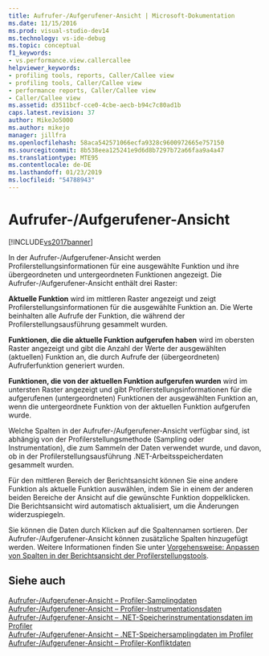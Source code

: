 ```yaml
---
title: Aufrufer-/Aufgerufener-Ansicht | Microsoft-Dokumentation
ms.date: 11/15/2016
ms.prod: visual-studio-dev14
ms.technology: vs-ide-debug
ms.topic: conceptual
f1_keywords:
- vs.performance.view.callercallee
helpviewer_keywords:
- profiling tools, reports, Caller/Callee view
- profiling tools, Caller/Callee view
- performance reports, Caller/Callee view
- Caller/Callee view
ms.assetid: d3511bcf-cce0-4cbe-aecb-b94c7c80ad1b
caps.latest.revision: 37
author: MikeJo5000
ms.author: mikejo
manager: jillfra
ms.openlocfilehash: 58aca542571066ecfa9328c9600972665e757150
ms.sourcegitcommit: 8b538eea125241e9d6d8b7297b72a66faa9a4a47
ms.translationtype: MTE95
ms.contentlocale: de-DE
ms.lasthandoff: 01/23/2019
ms.locfileid: "54788943"
---
```

# <a name="callercallee-view"></a>Aufrufer-/Aufgerufener-Ansicht
[!INCLUDE[vs2017banner](../includes/vs2017banner.md)]

In der Aufrufer-/Aufgerufener-Ansicht werden Profilerstellungsinformationen für eine ausgewählte Funktion und ihre übergeordneten und untergeordneten Funktionen angezeigt. Die Aufrufer-/Aufgerufener-Ansicht enthält drei Raster:  
  
 **Aktuelle Funktion** wird im mittleren Raster angezeigt und zeigt Profilerstellungsinformationen für die ausgewählte Funktion an. Die Werte beinhalten alle Aufrufe der Funktion, die während der Profilerstellungsausführung gesammelt wurden.  
  
 **Funktionen, die die aktuelle Funktion aufgerufen haben** wird im obersten Raster angezeigt und gibt die Anzahl der Werte der ausgewählten (aktuellen) Funktion an, die durch Aufrufe der (übergeordneten) Aufruferfunktion generiert wurden.  
  
 **Funktionen, die von der aktuellen Funktion aufgerufen wurden** wird im untersten Raster angezeigt und gibt Profilerstellungsinformationen für die aufgerufenen (untergeordneten) Funktionen der ausgewählten Funktion an, wenn die untergeordnete Funktion von der aktuellen Funktion aufgerufen wurde.  
  
 Welche Spalten in der Aufrufer-/Aufgerufener-Ansicht verfügbar sind, ist abhängig von der Profilerstellungsmethode (Sampling oder Instrumentation), die zum Sammeln der Daten verwendet wurde, und davon, ob in der Profilerstellungsausführung .NET-Arbeitsspeicherdaten gesammelt wurden.  
  
 Für den mittleren Bereich der Berichtsansicht können Sie eine andere Funktion als aktuelle Funktion auswählen, indem Sie in einem der anderen beiden Bereiche der Ansicht auf die gewünschte Funktion doppelklicken. Die Berichtsansicht wird automatisch aktualisiert, um die Änderungen widerzuspiegeln.  
  
 Sie können die Daten durch Klicken auf die Spaltennamen sortieren. Der Aufrufer-/Aufgerufener-Ansicht können zusätzliche Spalten hinzugefügt werden. Weitere Informationen finden Sie unter [Vorgehensweise: Anpassen von Spalten in der Berichtsansicht der Profilerstellungstools](../profiling/how-to-customize-report-view-columns.md).  
  
## <a name="see-also"></a>Siehe auch  
 [Aufrufer-/Aufgerufener-Ansicht – Profiler-Samplingdaten](../profiling/caller-callee-view-sampling-data.md)   
 [Aufrufer-/Aufgerufener-Ansicht – Profiler-Instrumentationsdaten](../profiling/caller-callee-view-instrumentation-data.md)   
 [Aufrufer-/Aufgerufener-Ansicht – .NET-Speicherinstrumentationsdaten im Profiler](../profiling/caller-callee-view-net-memory-instrumentation-data.md)   
 [Aufrufer-/Aufgerufener-Ansicht – .NET-Speichersamplingdaten im Profiler](../profiling/caller-callee-view-dotnet-memory-sampling-data.md)   
 [Aufrufer-/Aufgerufener-Ansicht – Profiler-Konfliktdaten](../profiling/caller-callee-view-contention-data.md)
